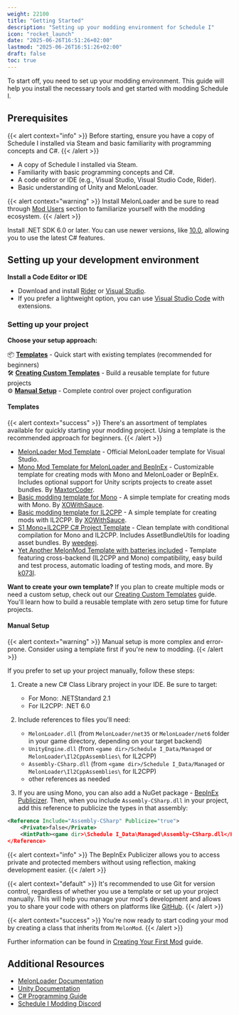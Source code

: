 ```yaml
---
weight: 22100
title: "Getting Started"
description: "Setting up your modding environment for Schedule I"
icon: "rocket_launch"
date: "2025-06-26T16:51:26+02:00"
lastmod: "2025-06-26T16:51:26+02:00"
draft: false
toc: true
---
```


To start off, you need to set up your modding environment. This guide will help you install the necessary tools and get started with modding Schedule I.

## Prerequisites

{{< alert context="info" >}}
Before starting, ensure you have a copy of Schedule I installed via Steam and basic familiarity with programming concepts and C#.
{{< /alert >}}

- A copy of Schedule I installed via Steam.
- Familiarity with basic programming concepts and C#.
- A code editor or IDE (e.g., Visual Studio, Visual Studio Code, Rider).
- Basic understanding of Unity and MelonLoader.

{{< alert context="warning" >}}
Install MelonLoader and be sure to read through <a href="/docs/modusers/">Mod Users</a> section to familiarize yourself with the modding ecosystem.
{{< /alert >}}

Install .NET SDK 6.0 or later. You can use newer versions, like [10.0](https://dotnet.microsoft.com/en-us/download/dotnet/10.0), allowing you to use the latest C# features.

## Setting up your development environment

**Install a Code Editor or IDE**
- Download and install [Rider](https://www.jetbrains.com/rider/) or [Visual Studio](https://visualstudio.microsoft.com/).
- If you prefer a lightweight option, you can use [Visual Studio Code](https://code.visualstudio.com/) with extensions.

### Setting up your project

**Choose your setup approach:**

📦 **[Templates](#templates)** - Quick start with existing templates (recommended for beginners)  
🛠️ **[Creating Custom Templates](/docs/moddevs/creating_templates/)** - Build a reusable template for future projects  
⚙️ **[Manual Setup](#manual-setup)** - Complete control over project configuration  

#### Templates

{{< alert context="success" >}}
There's an assortment of templates available for quickly starting your modding project. Using a template is the recommended approach for beginners.
{{< /alert >}}

- [MelonLoader Mod Template](https://github.com/TrevTV/MelonLoader.VSWizard/releases) - Official MelonLoader template for Visual Studio.
- [Mono Mod Template for MelonLoader and BepInEx](https://github.com/MaxtorCoder/ScheduleOnePluginTemplate) - Customizable template for creating mods with Mono and MelonLoader or BepInEx. Includes optional support for Unity scripts projects to create asset bundles. By [MaxtorCoder](https://github.com/MaxtorCoder).
- [Basic modding template for Mono](https://github.com/XOWithSauce/schedule-mono-example) - A simple template for creating mods with Mono. By [XOWithSauce](https://github.com/XOWithSauce).
- [Basic modding template for IL2CPP](https://github.com/XOWithSauce/schedule-il2cpp-example) - A simple template for creating mods with IL2CPP. By [XOWithSauce](https://github.com/XOWithSauce).
- [S1 Mono+IL2CPP C# Project Template](https://github.com/weedeej/S1MONO_IL2CPP_Template) - Clean template with conditional compilation for Mono and IL2CPP. Includes AssetBundleUtils for loading asset bundles. By [weedeej](https://github.com/weedeej).
- [Yet Another MelonMod Template with batteries included](https://github.com/k073l/S1MelonModTemplate) - Template featuring cross-backend (IL2CPP and Mono) compatibility, easy build and test process, automatic loading of testing mods, and more. By [k073l](https://github.com/k073l).

**Want to create your own template?** If you plan to create multiple mods or need a custom setup, check out our [Creating Custom Templates](/docs/moddevs/creating_templates/) guide. You'll learn how to build a reusable template with zero setup time for future projects.

#### Manual Setup

{{< alert context="warning" >}}
Manual setup is more complex and error-prone. Consider using a template first if you're new to modding.
{{< /alert >}}

If you prefer to set up your project manually, follow these steps:

1. Create a new C# Class Library project in your IDE. Be sure to target:
    - For Mono: .NETStandard 2.1
    - For IL2CPP: .NET 6.0

2. Include references to files you'll need:
    - `MelonLoader.dll` (from `MelonLoader/net35` or `MelonLoader/net6` folder in your game directory, depending on your target backend)
    - `UnityEngine.dll` (from `<game dir>/Schedule I_Data/Managed` or `MelonLoader\Il2CppAssemblies\` for IL2CPP)
    - `Assembly-CSharp.dll` (from `<game dir>/Schedule I_Data/Managed` or `MelonLoader\Il2CppAssemblies\` for IL2CPP)
    - other references as needed

3. If you are using Mono, you can also add a NuGet package - [BepInEx Publicizer](https://www.nuget.org/packages/BepInEx.AssemblyPublicizer.MSBuild). Then, when you include `Assembly-CSharp.dll` in your project, add this reference to publicize the types in that assembly:

```xml
<Reference Include="Assembly-CSharp" Publicize="true">
    <Private>false</Private>
    <HintPath><game dir>\Schedule I_Data\Managed\Assembly-CSharp.dll</HintPath>
</Reference>
```

{{< alert context="info" >}}
The BepInEx Publicizer allows you to access private and protected members without using reflection, making development easier.
{{< /alert >}}

{{< alert context="default" >}}
It's recommended to use Git for version control, regardless of whether you use a template or set up your project manually. This will help you manage your mod's development and allows you to share your code with others on platforms like <a href="https://github.com">GitHub</a>.
{{< /alert >}}

{{< alert context="success" >}}
You're now ready to start coding your mod by creating a class that inherits from <code>MelonMod</code>.
{{< /alert >}}

Further information can be found in [Creating Your First Mod](/docs/moddevs/creating_your_first_mod/) guide.

## Additional Resources
- [MelonLoader Documentation](https://melonwiki.xyz/)
- [Unity Documentation](https://docs.unity3d.com/2022.3/Documentation/Manual/index.html)
- [C# Programming Guide](https://docs.microsoft.com/en-us/dotnet/csharp/)
- [Schedule I Modding Discord](https://discord.gg/9Z5RKEYSzq)